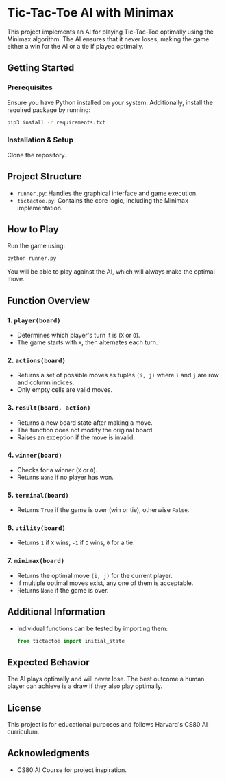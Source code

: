 # Tic-Tac-Toe AI with Minimax

This project implements an AI for playing Tic-Tac-Toe optimally using the Minimax algorithm. The AI ensures that it never loses, making the game either a win for the AI or a tie if played optimally.

## Getting Started

### Prerequisites
Ensure you have Python installed on your system. Additionally, install the required package by running:

```sh
pip3 install -r requirements.txt
```

### Installation & Setup

Clone the repository.

## Project Structure
- `runner.py`: Handles the graphical interface and game execution.
- `tictactoe.py`: Contains the core logic, including the Minimax implementation.

## How to Play
Run the game using:

```sh
python runner.py
```

You will be able to play against the AI, which will always make the optimal move.

## Function Overview

### 1. `player(board)`
- Determines which player's turn it is (`X` or `O`).
- The game starts with `X`, then alternates each turn.

### 2. `actions(board)`
- Returns a set of possible moves as tuples `(i, j)` where `i` and `j` are row and column indices.
- Only empty cells are valid moves.

### 3. `result(board, action)`
- Returns a new board state after making a move.
- The function does not modify the original board.
- Raises an exception if the move is invalid.

### 4. `winner(board)`
- Checks for a winner (`X` or `O`).
- Returns `None` if no player has won.

### 5. `terminal(board)`
- Returns `True` if the game is over (win or tie), otherwise `False`.

### 6. `utility(board)`
- Returns `1` if `X` wins, `-1` if `O` wins, `0` for a tie.

### 7. `minimax(board)`
- Returns the optimal move `(i, j)` for the current player.
- If multiple optimal moves exist, any one of them is acceptable.
- Returns `None` if the game is over.

## Additional Information
- Individual functions can be tested by importing them:
  ```python
  from tictactoe import initial_state
  ```
## Expected Behavior
The AI plays optimally and will never lose. The best outcome a human player can achieve is a draw if they also play optimally.

## License
This project is for educational purposes and follows Harvard's CS80 AI curriculum.

## Acknowledgments
- CS80 AI Course for project inspiration.

